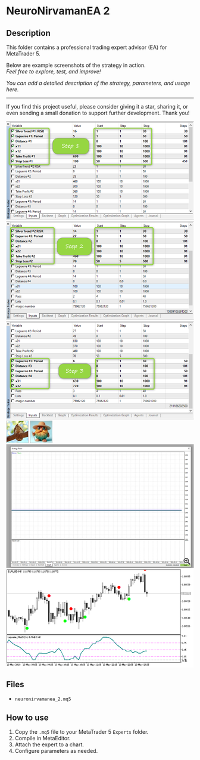 # NeuroNirvamanEA 2

## Description
This folder contains a professional trading expert advisor (EA) for MetaTrader 5.

Below are example screenshots of the strategy in action.  
*Feel free to explore, test, and improve!*

*You can add a detailed description of the strategy, parameters, and usage here.*

---

If you find this project useful, please consider giving it a star, sharing it, or even sending a small donation to support further development. Thank you!

![Screenshot](2018-05-11_13h22_46.png)
![Screenshot](2018-05-11_13h27_40.png)
![Screenshot](2018-05-11_13h35_40.png)
![Screenshot](62A472E7-9C25.png)
![Screenshot](65d8b5a2-f9d9.jpg)
![Screenshot](error__2.png)
![Screenshot](NeuroNirvamanEA.png)

## Files
- `neuronirvamanea_2.mq5`

## How to use
1. Copy the `.mq5` file to your MetaTrader 5 `Experts` folder.
2. Compile in MetaEditor.
3. Attach the expert to a chart.
4. Configure parameters as needed.
